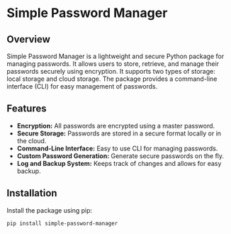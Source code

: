# Simple Password Manager

## Overview
Simple Password Manager is a lightweight and secure Python package for managing passwords. It allows users to store, retrieve, and manage their passwords securely using encryption. It supports two types of storage: local storage and cloud storage. The package provides a command-line interface (CLI) for easy management of passwords.

## Features
- **Encryption:** All passwords are encrypted using a master password.
- **Secure Storage:** Passwords are stored in a secure format locally or in the cloud.
- **Command-Line Interface:** Easy to use CLI for managing passwords.
- **Custom Password Generation:** Generate secure passwords on the fly.
- **Log and Backup System:** Keeps track of changes and allows for easy backup.

## Installation
Install the package using pip:
```bash
pip install simple-password-manager
